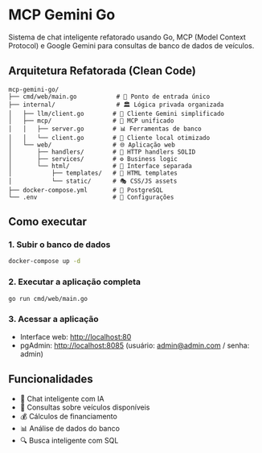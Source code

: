 # MCP Gemini Go

Sistema de chat inteligente refatorado usando Go, MCP (Model Context Protocol) e Google Gemini para consultas de banco de dados de veículos.

## Arquitetura Refatorada (Clean Code)

```text
mcp-gemini-go/
├── cmd/web/main.go           # 🚀 Ponto de entrada único
├── internal/                 # 🏛️ Lógica privada organizada
│   ├── llm/client.go        # 🤖 Cliente Gemini simplificado
│   ├── mcp/                 # 🔧 MCP unificado
│   │   ├── server.go        # 📊 Ferramentas de banco
│   │   └── client.go        # 🔌 Cliente local otimizado
│   └── web/                 # 🌐 Aplicação web
│       ├── handlers/        # 📡 HTTP handlers SOLID
│       ├── services/        # ⚙️ Business logic
│       └── html/            # 🎨 Interface separada
│           ├── templates/   # 📄 HTML templates
│           └── static/      # 🎭 CSS/JS assets
├── docker-compose.yml       # 🐳 PostgreSQL
└── .env                     # 🔐 Configurações
```

## Como executar

### 1. Subir o banco de dados

```bash
docker-compose up -d
```

### 2. Executar a aplicação completa

```bash
go run cmd/web/main.go
```

### 3. Acessar a aplicação

- Interface web: <http://localhost:80>
- pgAdmin: <http://localhost:8085> (usuário: admin@admin.com / senha: admin)

## Funcionalidades

- 🤖 Chat inteligente com IA
- 🚗 Consultas sobre veículos disponíveis
- 💰 Cálculos de financiamento
- 📊 Análise de dados do banco
- 🔍 Busca inteligente com SQL